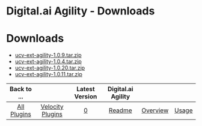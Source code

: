 
Digital.ai Agility - Downloads
==============================

# Downloads

- [ucv-ext-agility-1.0.9.tar.zip](https://raw.githubusercontent.com/UrbanCode/IBM-UCV-PLUGINS/main/files/ucv-ext-agility/ucv-ext-agility-1.0.9.tar.zip)
- [ucv-ext-agility-1.0.4.tar.zip](https://raw.githubusercontent.com/UrbanCode/IBM-UCV-PLUGINS/main/files/ucv-ext-agility/ucv-ext-agility-1.0.4.tar.zip)
- [ucv-ext-agility-1.0.20.tar.zip](https://raw.githubusercontent.com/UrbanCode/IBM-UCV-PLUGINS/main/files/ucv-ext-agility/ucv-ext-agility-1.0.20.tar.zip)
- [ucv-ext-agility-1.0.11.tar.zip](https://raw.githubusercontent.com/UrbanCode/IBM-UCV-PLUGINS/main/files/ucv-ext-agility/ucv-ext-agility-1.0.11.tar.zip)

|Back to ...||Latest Version|Digital.ai Agility |||
| :---: | :---: | :---: | :---: | :---: | :---: |
|[All Plugins](../../index.md)|[Velocity Plugins](../README.md)|[0](https://raw.githubusercontent.com/UrbanCode/IBM-UCV-PLUGINS/main/files/ucv-ext-agility/ucv-ext-agility-1.0.9.tar.zip)|[Readme](README.md)|[Overview](overview.md)|[Usage](usage.md)|
